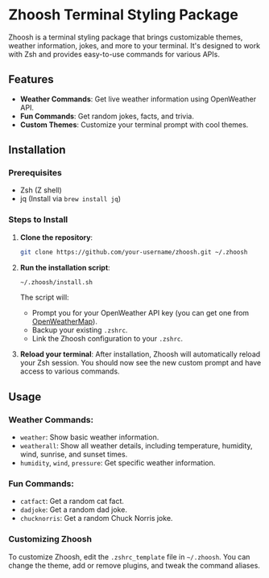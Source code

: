 # Zhoosh Terminal Styling Package

Zhoosh is a terminal styling package that brings customizable themes, weather information, jokes, and more to your terminal. It's designed to work with Zsh and provides easy-to-use commands for various APIs.

## Features
- **Weather Commands**: Get live weather information using OpenWeather API.
- **Fun Commands**: Get random jokes, facts, and trivia.
- **Custom Themes**: Customize your terminal prompt with cool themes.

## Installation

### Prerequisites
- Zsh (Z shell)
- jq (Install via `brew install jq`)

### Steps to Install

1. **Clone the repository**:
    ```bash
    git clone https://github.com/your-username/zhoosh.git ~/.zhoosh
    ```

2. **Run the installation script**:
    ```bash
    ~/.zhoosh/install.sh
    ```

    The script will:
    - Prompt you for your OpenWeather API key (you can get one from [OpenWeatherMap](https://home.openweathermap.org/users/sign_up)).
    - Backup your existing `.zshrc`.
    - Link the Zhoosh configuration to your `.zshrc`.

3. **Reload your terminal**:
    After installation, Zhoosh will automatically reload your Zsh session. You should now see the new custom prompt and have access to various commands.

## Usage

### Weather Commands:
- `weather`: Show basic weather information.
- `weatherall`: Show all weather details, including temperature, humidity, wind, sunrise, and sunset times.
- `humidity`, `wind`, `pressure`: Get specific weather information.

### Fun Commands:
- `catfact`: Get a random cat fact.
- `dadjoke`: Get a random dad joke.
- `chucknorris`: Get a random Chuck Norris joke.

### Customizing Zhoosh
To customize Zhoosh, edit the `.zshrc_template` file in `~/.zhoosh`. You can change the theme, add or remove plugins, and tweak the command aliases.
